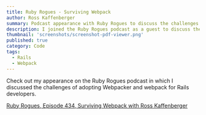 ```yaml
---
title: Ruby Rogues - Surviving Webpack
author: Ross Kaffenberger
summary: Podcast appearance with Ruby Rogues to discuss the challenges of adopting webpack for Rails developers
description: I joined the Ruby Rogues podcast as a guest to discuss the challenges of adopting webpack for Rails developers. October 2019.
thumbnail: 'screenshots/screenshot-pdf-viewer.png'
published: true
category: Code
tags:
  - Rails
  - Webpack
---
```


Check out my appearance on the Ruby Rogues podcast in which I discussed the challenges of adopting Webpacker and webpack for Rails developers.

[Ruby Rogues, Episode 434, Surviving Webpack with Ross Kaffenberger](https://devchat.tv/ruby-rogues/rr-434-surviving-webpack-with-ross-kaffenberger/)
